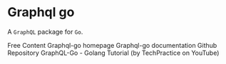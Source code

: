 # Graphql go

A `GraphQL` package for `Go`.

<ResourceGroupTitle>Free Content</ResourceGroupTitle>
<BadgeLink colorScheme='blue' badgeText='Official Website' href='https://graphql-go.github.io/graphql-go.org/'>Graphql-go homepage</BadgeLink>
<BadgeLink colorScheme='blue' badgeText='Godoc Documentation' href='https://pkg.go.dev/github.com/graphql-go/graphql '>Graphql-go documentation</BadgeLink>
<BadgeLink colorScheme='blue' badgeText='Github Repository' href='https://github.com/graphql-go/graphql'>Github Repository</BadgeLink>
<BadgeLink badgeText='Watch' colorScheme="red" href="https://www.youtube.com/watch?v=YK7BQfQ84ws">GraphQL-Go - Golang Tutorial (by TechPractice on YouTube)</BadgeLink>
